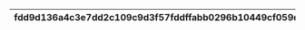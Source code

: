 |fdd9d136a4c3e7dd2c109c9d3f57fddffabb0296b10449cf059d40813ad3c61a|7a46cc71a8f378bad016993966e29e004ae085df6533358bd9dc76851b764304|dfc8915bc6b45ea7ba6df861c078aef6849a8312b8d1813ee11bf3fab0a04546|69515dca79b9fa2098246a9334d2a1c67d87c2e72fab477f0620687488d99a84|5fd9790e8bbe02fde4848735546773ebb72147658fa19a3982dbb467615c2a60|02bd9d4e6a40d377a49452bc729391c9e9ed0b1fef6221f80257ba61f1f0c184|4993dddf63a6753a46b708206fccd21b9c36189c79f5914fca7bfc034a0e2864|c5b45444f8ddfc546d2bfb73c118cde8e8bf71de2d05d096caf33e7ff72712bc|e2768ad36b485f51a74ea5805213a35ee753c9af216aad1926d496e9cd878ccc|
| --- | --- | --- | --- | --- | --- | --- | --- | --- |